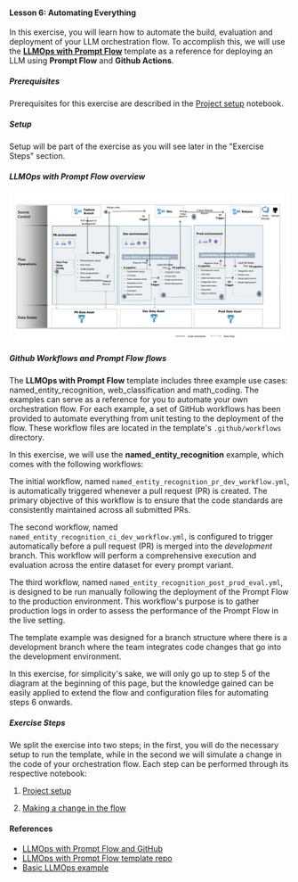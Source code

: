 ####  Lesson 6: Automating Everything

In this exercise, you will learn how to automate the build, evaluation and deployment of your LLM orchestration flow. To accomplish this, we will use the [**LLMOps with Prompt Flow**](https://github.com/microsoft/llmops-promptflow-template) template as a reference for deploying an LLM using **Prompt Flow** and **Github Actions**.

##### Prerequisites

Prerequisites for this exercise are described in the [Project setup](Exercise06_01_project_setup.ipynb) notebook.

##### Setup

Setup will be part of the exercise as you will see later in the "Exercise Steps" section.

##### LLMOps with Prompt Flow overview

![LLMOps with Prompt Flow](images/large-language-model-operations-prompt-flow-process.png)


##### Github Workflows and Prompt Flow flows

The **LLMOps with Prompt Flow** template includes three example use cases: named_entity_recognition, web_classification and math_coding. The examples can serve as a reference for you to automate your own orchestration flow. For each example, a set of GitHub workflows has been provided to automate everything from unit testing to the deployment of the flow. These workflow files are located in the template's `.github/workflows` directory.

In this exercise, we will use the **named_entity_recognition** example, which comes with the following workflows:

The initial workflow, named `named_entity_recognition_pr_dev_workflow.yml`, is automatically triggered whenever a pull request (PR) is created. The primary objective of this workflow is to ensure that the code standards are consistently maintained across all submitted PRs.

The second workflow, named `named_entity_recognition_ci_dev_workflow.yml`, is configured to trigger automatically before a pull request (PR) is merged into the *development* branch. This workflow will perform a comprehensive execution and evaluation across the entire dataset for every prompt variant.

The third workflow, named `named_entity_recognition_post_prod_eval.yml`, is designed to be run manually following the deployment of the Prompt Flow to the production environment. This workflow's purpose is to gather production logs in order to assess the performance of the Prompt Flow in the live setting.

The template example was designed for a branch structure where there is a development branch where the team integrates code changes that go into the development environment. 
 
In this exercise, for simplicity's sake, we will only go up to step 5 of the diagram at the beginning of this page, but the knowledge gained can be easily applied to extend the flow and configuration files for automating steps 6 onwards.

##### Exercise Steps

We split the exercise into two steps; in the first, you will do the necessary setup to run the template, while in the second we will simulate a change in the code of your orchestration flow. Each step can be performed through its respective notebook:

1) [Project setup](Exercise06_01_project_setup.ipynb)

2) [Making a change in the flow](Exercise06_02_project_making_a_change.ipynb)

#### References

- [LLMOps with Prompt Flow and GitHub](https://learn.microsoft.com/en-us/azure/machine-learning/prompt-flow/how-to-end-to-end-llmops-with-prompt-flow)
- [LLMOps with Prompt Flow template repo](https://github.com/microsoft/llmops-promptflow-template)
- [Basic LLMOps example](https://github.com/Azure/llmops-gha-demo/blob/main/docs/e2e_llmops_with_promptflow.md)
